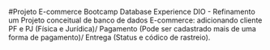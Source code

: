 #Projeto E-commerce Bootcamp Database Experience DIO - 
Refinamento um Projeto conceitual de banco de dados E-commerce:
adicionando cliente PF e PJ (Física e Jurídica)/
Pagamento (Pode ser cadastrado mais de uma forma de pagamento)/
Entrega (Status e códico de rastreio).
